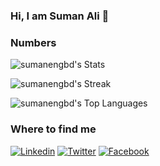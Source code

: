 ### Hi, I am Suman Ali 👋

### Numbers
![sumanengbd's Stats](https://github-readme-stats.vercel.app/api?username=sumanengbd&theme=transparent&show_icons=true&count_private=true&card_width=846)

![sumanengbd's Streak](https://github-readme-streak-stats.herokuapp.com/?user=sumanengbd&theme=transparent&card_width=846)

![sumanengbd's Top Languages](https://github-readme-stats.vercel.app/api/top-langs/?username=sumanengbd&theme=transparent&show_icons=true&card_width=846)

### Where to find me

[![Linkedin](https://img.shields.io/badge/LinkedIn-0077B5?style=flat-square&logo=linkedin&logoColor=white)](https://www.linkedin.com/in/sumanengbd/) 
[![Twitter](https://img.shields.io/badge/Twitter-1DA1F2?style=flat-square&logo=twitter&logoColor=white)](https://twitter.com/sumanengbd)
[![Facebook](https://img.shields.io/badge/Facebook-1877F2?style=flat-square&logo=facebook&logoColor=white)](https://www.facebook.com/suman.eng)

